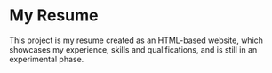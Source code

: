 # My Resume

This project is my resume created as an HTML-based website, which showcases my experience, skills and qualifications, and is still in an experimental phase.


